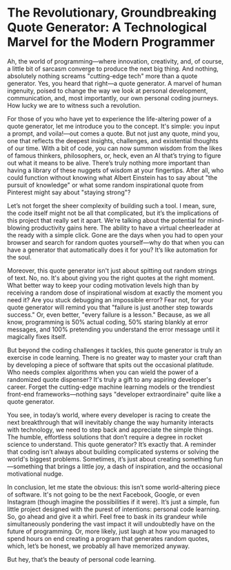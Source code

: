 # The Revolutionary, Groundbreaking Quote Generator: A Technological Marvel for the Modern Programmer # 

Ah, the world of programming—where innovation, creativity, and, of course, a little bit of sarcasm converge to produce the next big thing. And nothing, absolutely nothing screams "cutting-edge tech" more than a quote generator. Yes, you heard that right—a quote generator. A marvel of human ingenuity, poised to change the way we look at personal development, communication, and, most importantly, our own personal coding journeys. How lucky we are to witness such a revolution.

For those of you who have yet to experience the life-altering power of a quote generator, let me introduce you to the concept. It's simple: you input a prompt, and voila!—out comes a quote. But not just any quote, mind you, one that reflects the deepest insights, challenges, and existential thoughts of our time. With a bit of code, you can now summon wisdom from the likes of famous thinkers, philosophers, or, heck, even an AI that’s trying to figure out what it means to be alive. There’s truly nothing more important than having a library of these nuggets of wisdom at your fingertips. After all, who could function without knowing what Albert Einstein has to say about "the pursuit of knowledge" or what some random inspirational quote from Pinterest might say about "staying strong"?

Let’s not forget the sheer complexity of building such a tool. I mean, sure, the code itself might not be all that complicated, but it’s the implications of this project that really set it apart. We’re talking about the potential for mind-blowing productivity gains here. The ability to have a virtual cheerleader at the ready with a simple click. Gone are the days when you had to open your browser and search for random quotes yourself—why do that when you can have a generator that automatically does it for you? It’s like automation for the soul.

Moreover, this quote generator isn't just about spitting out random strings of text. No, no. It's about giving you the right quotes at the right moment. What better way to keep your coding motivation levels high than by receiving a random dose of inspirational wisdom at exactly the moment you need it? Are you stuck debugging an impossible error? Fear not, for your quote generator will remind you that "failure is just another step towards success." Or, even better, "every failure is a lesson." Because, as we all know, programming is 50% actual coding, 50% staring blankly at error messages, and 100% pretending you understand the error message until it magically fixes itself.

But beyond the coding challenges it tackles, this quote generator is truly an exercise in code learning. There is no greater way to master your craft than by developing a piece of software that spits out the occasional platitude. Who needs complex algorithms when you can wield the power of a randomized quote dispenser? It's truly a gift to any aspiring developer's career. Forget the cutting-edge machine learning models or the trendiest front-end frameworks—nothing says "developer extraordinaire" quite like a quote generator.

You see, in today’s world, where every developer is racing to create the next breakthrough that will inevitably change the way humanity interacts with technology, we need to step back and appreciate the simple things. The humble, effortless solutions that don’t require a degree in rocket science to understand. This quote generator? It’s exactly that. A reminder that coding isn’t always about building complicated systems or solving the world's biggest problems. Sometimes, it’s just about creating something fun—something that brings a little joy, a dash of inspiration, and the occasional motivational nudge.

In conclusion, let me state the obvious: this isn’t some world-altering piece of software. It's not going to be the next Facebook, Google, or even Instagram (though imagine the possibilities if it were). It’s just a simple, fun little project designed with the purest of intentions: personal code learning. So, go ahead and give it a whirl. Feel free to bask in its grandeur while simultaneously pondering the vast impact it will undoubtedly have on the future of programming. Or, more likely, just laugh at how you managed to spend hours on end creating a program that generates random quotes, which, let’s be honest, we probably all have memorized anyway.

But hey, that’s the beauty of personal code learning.
